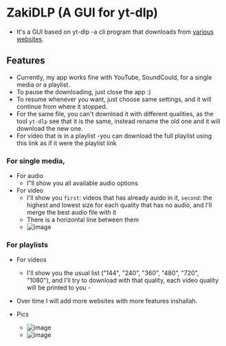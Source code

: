 # ZakiDLP (A GUI for yt-dlp)
- It's a GUI based on yt-dlp -a cli program that downloads from [various websites](https://github.com/yt-dlp/yt-dlp/blob/master/supportedsites.md).

## Features
- Currently, my app works fine with YouTube, SoundCould, for a single media or a playlist.
- To pause the downloading, just close the app :)
- To resume whenever you want, just choose same settings, and it will continue from where it stopped.
- For the same file, you can't download it with different qualities, as the tool `yt-dlp` see that it is the same, instead rename the old one and it will download the new one.
- For video that is in a playlist -you can download the full playlist using this link as if it were the playlist link
###  For single media,
  - For audio
    - I"ll show you all available audio options
  -  For video
      - I'll show you `first`: videos that has already auido in it, `second`: the highest and lowest size for each quality that has no audio, and I'll merge the best audio file with it
      - There is a horizontal line between them
      - ![image](https://github.com/AbdelrhmanUZaki/ZakiDLP/assets/99971020/1f864752-445a-4189-bc38-22c7e9fc1f9d) 
### For playlists    
  - For videos
    - I'll show you the usual list ("144", "240", "360", "480", "720", "1080"), and I'll try to download with that quality, each video quality will be printed to you
          - 

- Over time I will add more websites with more features inshallah.

- Pics
  - ![image](https://github.com/AbdelrhmanUZaki/ZakiDLP/assets/99971020/470df401-d021-4ca5-8ca5-cb8318b2b63d)
  - ![image](https://github.com/AbdelrhmanUZaki/ZakiDLP/assets/99971020/59f34c8d-f10a-4351-9634-f1e046123c68)

